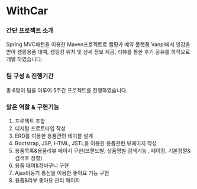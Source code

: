# WithCar

### 간단 프로젝트 소개

Spring MVC패턴을 이용한 Maven프로젝트로 캠핑카 예약 플랫폼 Vanpl에서 영감을 받아 캠핑용품 대여, 캠핑장 위치 및 상세 정보 제공, 리뷰를 통한 후기 공유를 목적으로 개발 하였습니다.

### 팀 구성 & 진행기간
총 6명이 팀을 이루어 5주간 프로젝트를 진행하였습니다.

### 맡은 역할 & 구현기능
1. 프로젝트 조장
2. 디지털 프로토타입 작성
3. ERD를 이용한 용품관련 테이블 설계
4. Bootstrap, JSP, HTML, JSTL을 이용한 용품관련 뷰페이지 작성
5. 용품목록&용품리뷰 페이지 구현(브랜드별, 상품명별 검색기능 , 페이징, 기본정렬&검색후 정렬)
6. 용품 대여&장바구니 구현
7. Ajax비동기 통신을 이용한 좋아요 기능 구현
8. 용품&리뷰 좋아요 관리 페이지 


